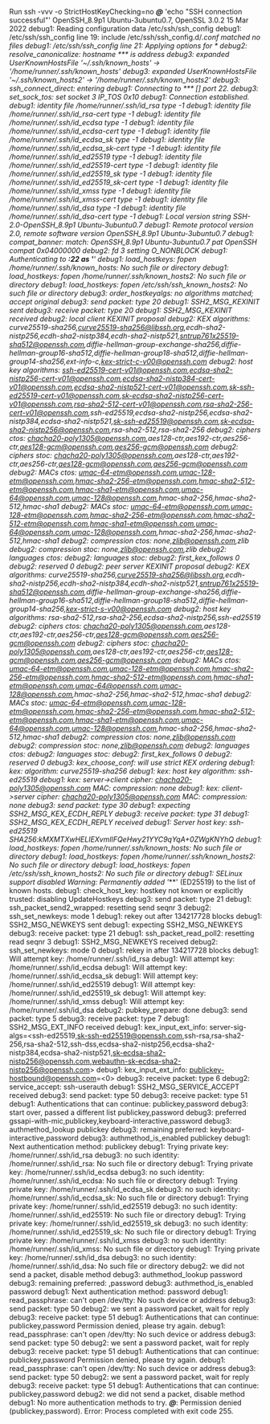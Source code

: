 Run ssh -vvv -o StrictHostKeyChecking=no ***@*** 'echo "SSH connection successful"'
OpenSSH_8.9p1 Ubuntu-3ubuntu0.7, OpenSSL 3.0.2 15 Mar 2022
debug1: Reading configuration data /etc/ssh/ssh_config
debug1: /etc/ssh/ssh_config line 19: include /etc/ssh/ssh_config.d/*.conf matched no files
debug1: /etc/ssh/ssh_config line 21: Applying options for *
debug2: resolve_canonicalize: hostname *** is address
debug3: expanded UserKnownHostsFile '~/.ssh/known_hosts' -> '/home/runner/.ssh/known_hosts'
debug3: expanded UserKnownHostsFile '~/.ssh/known_hosts2' -> '/home/runner/.ssh/known_hosts2'
debug3: ssh_connect_direct: entering
debug1: Connecting to *** [***] port 22.
debug3: set_sock_tos: set socket 3 IP_TOS 0x10
debug1: Connection established.
debug1: identity file /home/runner/.ssh/id_rsa type -1
debug1: identity file /home/runner/.ssh/id_rsa-cert type -1
debug1: identity file /home/runner/.ssh/id_ecdsa type -1
debug1: identity file /home/runner/.ssh/id_ecdsa-cert type -1
debug1: identity file /home/runner/.ssh/id_ecdsa_sk type -1
debug1: identity file /home/runner/.ssh/id_ecdsa_sk-cert type -1
debug1: identity file /home/runner/.ssh/id_ed25519 type -1
debug1: identity file /home/runner/.ssh/id_ed25519-cert type -1
debug1: identity file /home/runner/.ssh/id_ed25519_sk type -1
debug1: identity file /home/runner/.ssh/id_ed25519_sk-cert type -1
debug1: identity file /home/runner/.ssh/id_xmss type -1
debug1: identity file /home/runner/.ssh/id_xmss-cert type -1
debug1: identity file /home/runner/.ssh/id_dsa type -1
debug1: identity file /home/runner/.ssh/id_dsa-cert type -1
debug1: Local version string SSH-2.0-OpenSSH_8.9p1 Ubuntu-3ubuntu0.7
debug1: Remote protocol version 2.0, remote software version OpenSSH_8.9p1 Ubuntu-3ubuntu0.7
debug1: compat_banner: match: OpenSSH_8.9p1 Ubuntu-3ubuntu0.7 pat OpenSSH* compat 0x04000000
debug2: fd 3 setting O_NONBLOCK
debug1: Authenticating to ***:22 as '***'
debug1: load_hostkeys: fopen /home/runner/.ssh/known_hosts: No such file or directory
debug1: load_hostkeys: fopen /home/runner/.ssh/known_hosts2: No such file or directory
debug1: load_hostkeys: fopen /etc/ssh/ssh_known_hosts2: No such file or directory
debug3: order_hostkeyalgs: no algorithms matched; accept original
debug3: send packet: type 20
debug1: SSH2_MSG_KEXINIT sent
debug3: receive packet: type 20
debug1: SSH2_MSG_KEXINIT received
debug2: local client KEXINIT proposal
debug2: KEX algorithms: curve25519-sha256,curve25519-sha256@libssh.org,ecdh-sha2-nistp256,ecdh-sha2-nistp384,ecdh-sha2-nistp521,sntrup761x25519-sha512@openssh.com,diffie-hellman-group-exchange-sha256,diffie-hellman-group16-sha512,diffie-hellman-group18-sha512,diffie-hellman-group14-sha256,ext-info-c,kex-strict-c-v00@openssh.com
debug2: host key algorithms: ssh-ed25519-cert-v01@openssh.com,ecdsa-sha2-nistp256-cert-v01@openssh.com,ecdsa-sha2-nistp384-cert-v01@openssh.com,ecdsa-sha2-nistp521-cert-v01@openssh.com,sk-ssh-ed25519-cert-v01@openssh.com,sk-ecdsa-sha2-nistp256-cert-v01@openssh.com,rsa-sha2-512-cert-v01@openssh.com,rsa-sha2-256-cert-v01@openssh.com,ssh-ed25519,ecdsa-sha2-nistp256,ecdsa-sha2-nistp384,ecdsa-sha2-nistp521,sk-ssh-ed25519@openssh.com,sk-ecdsa-sha2-nistp256@openssh.com,rsa-sha2-512,rsa-sha2-256
debug2: ciphers ctos: chacha20-poly1305@openssh.com,aes128-ctr,aes192-ctr,aes256-ctr,aes128-gcm@openssh.com,aes256-gcm@openssh.com
debug2: ciphers stoc: chacha20-poly1305@openssh.com,aes128-ctr,aes192-ctr,aes256-ctr,aes128-gcm@openssh.com,aes256-gcm@openssh.com
debug2: MACs ctos: umac-64-etm@openssh.com,umac-128-etm@openssh.com,hmac-sha2-256-etm@openssh.com,hmac-sha2-512-etm@openssh.com,hmac-sha1-etm@openssh.com,umac-64@openssh.com,umac-128@openssh.com,hmac-sha2-256,hmac-sha2-512,hmac-sha1
debug2: MACs stoc: umac-64-etm@openssh.com,umac-128-etm@openssh.com,hmac-sha2-256-etm@openssh.com,hmac-sha2-512-etm@openssh.com,hmac-sha1-etm@openssh.com,umac-64@openssh.com,umac-128@openssh.com,hmac-sha2-256,hmac-sha2-512,hmac-sha1
debug2: compression ctos: none,zlib@openssh.com,zlib
debug2: compression stoc: none,zlib@openssh.com,zlib
debug2: languages ctos: 
debug2: languages stoc: 
debug2: first_kex_follows 0 
debug2: reserved 0 
debug2: peer server KEXINIT proposal
debug2: KEX algorithms: curve25519-sha256,curve25519-sha256@libssh.org,ecdh-sha2-nistp256,ecdh-sha2-nistp384,ecdh-sha2-nistp521,sntrup761x25519-sha512@openssh.com,diffie-hellman-group-exchange-sha256,diffie-hellman-group16-sha512,diffie-hellman-group18-sha512,diffie-hellman-group14-sha256,kex-strict-s-v00@openssh.com
debug2: host key algorithms: rsa-sha2-512,rsa-sha2-256,ecdsa-sha2-nistp256,ssh-ed25519
debug2: ciphers ctos: chacha20-poly1305@openssh.com,aes128-ctr,aes192-ctr,aes256-ctr,aes128-gcm@openssh.com,aes256-gcm@openssh.com
debug2: ciphers stoc: chacha20-poly1305@openssh.com,aes128-ctr,aes192-ctr,aes256-ctr,aes128-gcm@openssh.com,aes256-gcm@openssh.com
debug2: MACs ctos: umac-64-etm@openssh.com,umac-128-etm@openssh.com,hmac-sha2-256-etm@openssh.com,hmac-sha2-512-etm@openssh.com,hmac-sha1-etm@openssh.com,umac-64@openssh.com,umac-128@openssh.com,hmac-sha2-256,hmac-sha2-512,hmac-sha1
debug2: MACs stoc: umac-64-etm@openssh.com,umac-128-etm@openssh.com,hmac-sha2-256-etm@openssh.com,hmac-sha2-512-etm@openssh.com,hmac-sha1-etm@openssh.com,umac-64@openssh.com,umac-128@openssh.com,hmac-sha2-256,hmac-sha2-512,hmac-sha1
debug2: compression ctos: none,zlib@openssh.com
debug2: compression stoc: none,zlib@openssh.com
debug2: languages ctos: 
debug2: languages stoc: 
debug2: first_kex_follows 0 
debug2: reserved 0 
debug3: kex_choose_conf: will use strict KEX ordering
debug1: kex: algorithm: curve25519-sha256
debug1: kex: host key algorithm: ssh-ed25519
debug1: kex: server->client cipher: chacha20-poly1305@openssh.com MAC: <implicit> compression: none
debug1: kex: client->server cipher: chacha20-poly1305@openssh.com MAC: <implicit> compression: none
debug3: send packet: type 30
debug1: expecting SSH2_MSG_KEX_ECDH_REPLY
debug3: receive packet: type 31
debug1: SSH2_MSG_KEX_ECDH_REPLY received
debug1: Server host key: ssh-ed25519 SHA256:kMXMTXwHELIEXvmIlFQeHwy21YYC9qYqA+0ZWgKNYhQ
debug1: load_hostkeys: fopen /home/runner/.ssh/known_hosts: No such file or directory
debug1: load_hostkeys: fopen /home/runner/.ssh/known_hosts2: No such file or directory
debug1: load_hostkeys: fopen /etc/ssh/ssh_known_hosts2: No such file or directory
debug1: SELinux support disabled
Warning: Permanently added '***' (ED25519) to the list of known hosts.
debug1: check_host_key: hostkey not known or explicitly trusted: disabling UpdateHostkeys
debug3: send packet: type 21
debug1: ssh_packet_send2_wrapped: resetting send seqnr 3
debug2: ssh_set_newkeys: mode 1
debug1: rekey out after 134217728 blocks
debug1: SSH2_MSG_NEWKEYS sent
debug1: expecting SSH2_MSG_NEWKEYS
debug3: receive packet: type 21
debug1: ssh_packet_read_poll2: resetting read seqnr 3
debug1: SSH2_MSG_NEWKEYS received
debug2: ssh_set_newkeys: mode 0
debug1: rekey in after 134217728 blocks
debug1: Will attempt key: /home/runner/.ssh/id_rsa 
debug1: Will attempt key: /home/runner/.ssh/id_ecdsa 
debug1: Will attempt key: /home/runner/.ssh/id_ecdsa_sk 
debug1: Will attempt key: /home/runner/.ssh/id_ed25519 
debug1: Will attempt key: /home/runner/.ssh/id_ed25519_sk 
debug1: Will attempt key: /home/runner/.ssh/id_xmss 
debug1: Will attempt key: /home/runner/.ssh/id_dsa 
debug2: pubkey_prepare: done
debug3: send packet: type 5
debug3: receive packet: type 7
debug1: SSH2_MSG_EXT_INFO received
debug1: kex_input_ext_info: server-sig-algs=<ssh-ed25519,sk-ssh-ed25519@openssh.com,ssh-rsa,rsa-sha2-256,rsa-sha2-512,ssh-dss,ecdsa-sha2-nistp256,ecdsa-sha2-nistp384,ecdsa-sha2-nistp521,sk-ecdsa-sha2-nistp256@openssh.com,webauthn-sk-ecdsa-sha2-nistp256@openssh.com>
debug1: kex_input_ext_info: publickey-hostbound@openssh.com=<0>
debug3: receive packet: type 6
debug2: service_accept: ssh-userauth
debug1: SSH2_MSG_SERVICE_ACCEPT received
debug3: send packet: type 50
debug3: receive packet: type 51
debug1: Authentications that can continue: publickey,password
debug3: start over, passed a different list publickey,password
debug3: preferred gssapi-with-mic,publickey,keyboard-interactive,password
debug3: authmethod_lookup publickey
debug3: remaining preferred: keyboard-interactive,password
debug3: authmethod_is_enabled publickey
debug1: Next authentication method: publickey
debug1: Trying private key: /home/runner/.ssh/id_rsa
debug3: no such identity: /home/runner/.ssh/id_rsa: No such file or directory
debug1: Trying private key: /home/runner/.ssh/id_ecdsa
debug3: no such identity: /home/runner/.ssh/id_ecdsa: No such file or directory
debug1: Trying private key: /home/runner/.ssh/id_ecdsa_sk
debug3: no such identity: /home/runner/.ssh/id_ecdsa_sk: No such file or directory
debug1: Trying private key: /home/runner/.ssh/id_ed25519
debug3: no such identity: /home/runner/.ssh/id_ed25519: No such file or directory
debug1: Trying private key: /home/runner/.ssh/id_ed25519_sk
debug3: no such identity: /home/runner/.ssh/id_ed25519_sk: No such file or directory
debug1: Trying private key: /home/runner/.ssh/id_xmss
debug3: no such identity: /home/runner/.ssh/id_xmss: No such file or directory
debug1: Trying private key: /home/runner/.ssh/id_dsa
debug3: no such identity: /home/runner/.ssh/id_dsa: No such file or directory
debug2: we did not send a packet, disable method
debug3: authmethod_lookup password
debug3: remaining preferred: ,password
debug3: authmethod_is_enabled password
debug1: Next authentication method: password
debug1: read_passphrase: can't open /dev/tty: No such device or address
debug3: send packet: type 50
debug2: we sent a password packet, wait for reply
debug3: receive packet: type 51
debug1: Authentications that can continue: publickey,password
Permission denied, please try again.
debug1: read_passphrase: can't open /dev/tty: No such device or address
debug3: send packet: type 50
debug2: we sent a password packet, wait for reply
debug3: receive packet: type 51
debug1: Authentications that can continue: publickey,password
Permission denied, please try again.
debug1: read_passphrase: can't open /dev/tty: No such device or address
debug3: send packet: type 50
debug2: we sent a password packet, wait for reply
debug3: receive packet: type 51
debug1: Authentications that can continue: publickey,password
debug2: we did not send a packet, disable method
debug1: No more authentication methods to try.
***@***: Permission denied (publickey,password).
Error: Process completed with exit code 255.
